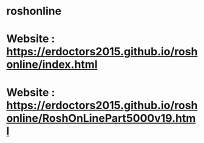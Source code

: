 # roshonline

# Website : https://erdoctors2015.github.io/roshonline/index.html

# Website : https://erdoctors2015.github.io/roshonline/RoshOnLinePart5000v19.html
